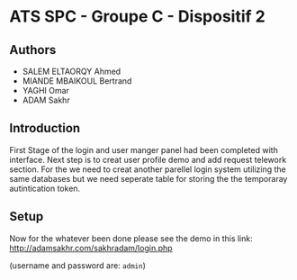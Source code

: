 # ATS SPC - Groupe C - Dispositif 2

## Authors

- SALEM ELTAORQY Ahmed
- MIANDE MBAIKOUL Bertrand
- YAGHI Omar
- ADAM Sakhr

## Introduction

First Stage of the login and user manger panel had been completed with interface. Next step is to creat user profile demo and add request telework section. For the we need to creat another parellel login system utilizing the same databases but we need seperate table for storing the the temporaray autintication token.

## Setup

Now for the whatever been done please see the demo in this link: <http://adamsakhr.com/sakhradam/login.php>

(username and password are: `admin`)
